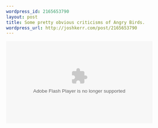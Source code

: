 ```yaml
--- 
wordpress_id: 2165653790
layout: post
title: Some pretty obvious criticisms of Angry Birds.
wordpress_url: http://joshkerr.com/post/2165653790
---
```

<object type="application/x-shockwave-flash" data="http://www.dorkly.com/moogaloop/noobtube.swf?clip_id=7008&amp;fullscreen=1" width="400" height="225"><param name="allowfullscreen" value="true" /><param name="wmode" value="transparent" /><param name="allowScriptAccess" value="always" /><param name="movie" quality="best" value="http://www.dorkly.com/moogaloop/noobtube.swf?clip_id=7008&amp;fullscreen=1" /><embed src="http://www.dorkly.com/moogaloop/noobtube.swf?clip_id=7008&amp;fullscreen=1" type="application/x-shockwave-flash" wmode="transparent" width="400" height="225" allowscriptaccess="always"></embed></object>
